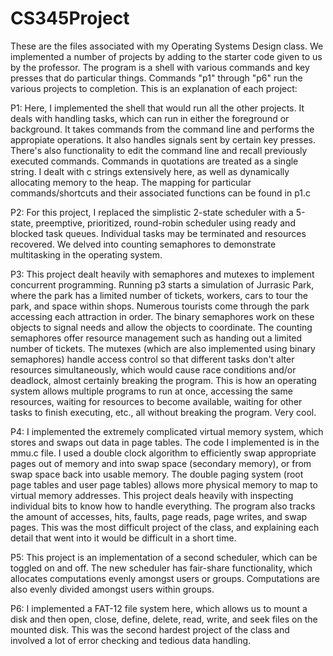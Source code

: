 # CS345Project
These are the files associated with my Operating Systems Design class. We implemented a number of projects by adding to the starter code given to us by the professor.
The program is a shell with various commands and key presses that do particular things. Commands "p1" through "p6" run the various projects to completion. 
This is an explanation of each project:

P1: Here, I implemented the shell that would run all the other projects. It deals with handling tasks, which can run in either the foreground or background. It takes
commands from the command line and performs the appropiate operations. It also handles signals sent by certain key presses. There's also functionality to edit the
command line and recall previously executed commands. Commands in quotations are treated as a single string. I dealt with c strings extensively here, as well as dynamically allocating memory to the heap. The mapping for particular commands/shortcuts and their associated functions can be found in p1.c

P2: For this project, I replaced the simplistic 2-state scheduler with a 5-state, preemptive, prioritized, round-robin scheduler using ready and blocked task queues.
Individual tasks may be terminated and resources recovered. We delved into counting semaphores to demonstrate multitasking in the operating system. 

P3: This project dealt heavily with semaphores and mutexes to implement concurrent programming. Running p3 starts a simulation of Jurrasic Park, where the park has a limited number of tickets, workers, cars to tour the park, and space within shops. Numerous tourists come through the park accessing each attraction in order. The binary semaphores work on these objects to signal needs and allow the objects to coordinate. The counting semaphores offer resource management such as handing out a limited number of tickets. The mutexes (which are also implemented using binary semaphores) handle access control so that different tasks don't alter resources simultaneously, which would cause race conditions and/or deadlock, almost certainly breaking the program. This is how an operating system allows multiple programs to run at once, accessing the same resources, waiting for resources to become available, waiting for other tasks to finish executing, etc., all without breaking the program. Very cool. 

P4: I implemented the extremely complicated virtual memory system, which stores and swaps out data in page tables. The code I implemented is in the mmu.c file. I used a double clock algorithm to efficiently swap appropriate pages out of memory and into swap space (secondary memory), or from swap space back into usable memory. The double paging system (root page tables and user page tables) allows more physical memory to map to virtual memory addresses. This project deals heavily with inspecting individual bits to know how to handle everything. The program also tracks the amount of accesses, hits, faults, page reads, page writes, and swap pages. This was the most difficult project of the class, and explaining each detail that went into it would be difficult in a short time. 

P5: This project is an implementation of a second scheduler, which can be toggled on and off. The new scheduler has fair-share functionality, which allocates computations evenly amongst users or groups. Computations are also evenly divided amongst users within groups. 

P6: I implemented a FAT-12 file system here, which allows us to mount a disk and then open, close, define, delete, read, write, and seek files on the mounted disk. This was the second hardest project of the class and involved a lot of error checking and tedious data handling. 
